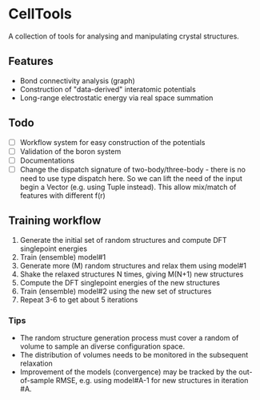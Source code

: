 # CellTools

A collection of tools for analysing and manipulating crystal structures.


## Features

- Bond connectivity analysis (graph)
- Construction of "data-derived" interatomic potentials
- Long-range electrostatic energy via real space summation 

## Todo

* [ ] Workflow system for easy construction of the potentials
* [ ] Validation of the boron system
* [ ] Documentations
* [ ] Change the dispatch signature of two-body/three-body - there is no need to use type dispatch here. So we can lift the need of the input begin a Vector (e.g. using Tuple instead). This allow mix/match of features with different f(r)

## Training workflow

1. Generate the initial set of random structures and compute DFT singlepoint energies
2. Train (ensemble) model#1
3. Generate more (M) random structures and relax them using model#1
4. Shake the relaxed structures N times, giving M(N+1) new structures
5. Compute the DFT singlepoint energies of the new structures
6. Train (ensemble) model#2 using the new set of structures 
7. Repeat 3-6 to get about 5 iterations

### Tips

* The random structure generation process must cover a random of volume to sample an diverse configuration space.
* The distribution of volumes needs to be monitored in the subsequent relaxation
* Improvement of the models (convergence) may be tracked by the out-of-sample RMSE, e.g. using model#A-1 for new structures in iteration #A.